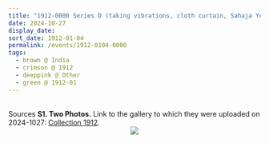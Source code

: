 ```yaml
---
title: "1912-0000 Series D (taking vibrations, cloth curtain, Sahaja Yogis, flowers, red sāṛī, purse)"
date: 2024-10-27
display_date: 
sort_date: 1912-01-04
permalink: /events/1912-0104-0000
tags:
  - brown @ India
  - crimson @ 1912
  - deeppink @ Other
  - green @ 1912-01
---
```


<br>

<wave-list>
  <list-title color="DarkSeaGreen" width="40">Sources</list-title>
  <list-item color="BlanchedAlmond"  width="280"><b>S1. Two Photos.</b> Link to the gallery to which they were uploaded on 2024-1027: <a href="https://eternalmoments.smugmug.com/Collections/Raj-Kunwar-Raul-Collection/1912">Collection 1912</a>.</list-item>
</wave-list>

<div style="text-align: center"><img src="https://pub-bcc3cbe9b1e94ba1ac28915f7a3900fa.r2.dev/1912-0000_Series_D_(likely)_Maharashtra_India_(taking_vibrations_cloth_curtain_Sahaja_Yogis_flowers_red_sari_purse)_02_(Mahipalsingh_Jaisingh_Raul_Collection_scanned_by_Ankit_Khare).jpg" /></div>